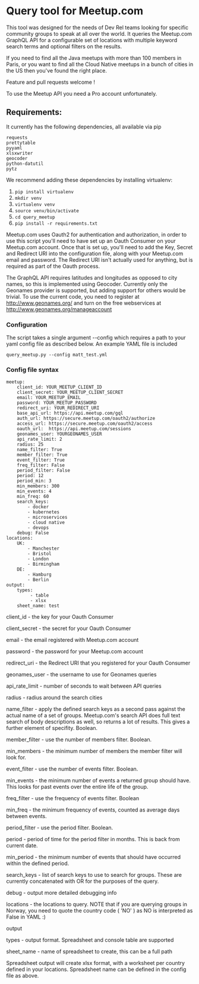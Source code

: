 # Query tool for Meetup.com

This tool was designed for the needs of Dev Rel teams looking for specific community groups to speak at all over the world. It queries the Meetup.com GraphQL API for a configurable set of locations with multiple keyword search terms and optional filters on the results.

If you need to find all the Java meetups with more than 100 members in Paris, or you want to find all the Cloud Native meetups in a bunch of cities in the US then you've found the right place.

Feature and pull requests welcome !

To use the Meetup API you need a Pro account unfortunately. 

## Requirements:

It currently has the following dependencies, all available via pip

```
requests
prettytable
pyyaml
xlsxwriter
geocoder
python-datutil
pytz
```

We recommend adding these dependencies by installing virtualenv:

1. `pip install virtualenv`
1. `mkdir venv`
1. `virtualenv venv`
1. `source venv/bin/activate`
1. `cd query_meetup`
1. `pip install -r requirements.txt`

Meetup.com uses Oauth2 for authentication and authorization, in order to use this script you'll need to have set up an Oauth Consumer on your Meetup.com account. Once that is set up, you'll need to add the Key, Secret and Redirect URI into the configuration file, along with your Meetup.com email and password. The Redirect URI isn't actually used for anything, but is required as part of the Oauth process.

The GraphQL API requires latitudes and longitudes as opposed to city names, so this is implemented using Geocoder. Currently only the Geonames provider is supported, but adding support for others would be trivial. To use the current code, you need to register at http://www.geonames.org/ and turn on the free webservices at http://www.geonames.org/manageaccount

### Configuration

The script takes a single argument --config which requires a path to your yaml config file as described below. An example YAML file is included

```
query_meetup.py --config matt_test.yml
```

### Config file syntax

```
meetup:
    client_id: YOUR_MEETUP_CLIENT_ID
    client_secret: YOUR_MEETUP_CLIENT_SECRET
    email: YOUR_MEETUP_EMAIL
    password: YOUR_MEETUP_PASSWORD
    redirect_uri: YOUR_REDIRECT_URI
    base_api_url: https://api.meetup.com/gql
    auth_url: https://secure.meetup.com/oauth2/authorize
    access_url: https://secure.meetup.com/oauth2/access
    oauth_url:  https://api.meetup.com/sessions
    geonames_user: YOURGEONAMES_USER
    api_rate_limit: 2
    radius: 25
    name_filter: True
    member_filter: True
    event_filter: True
    freq_filter: False
    period_filter: False
    period: 12
    period_min: 3
    min_members: 300
    min_events: 4
    min_freq: 60
    search_keys:
        - docker
        - kubernetes
        - microservices
        - cloud native
        - devops
    debug: False
locations:
    UK:
        - Manchester
        - Bristol
        - London
        - Birmingham
    DE:
        - Hamburg
        - Berlin
output:
    types:
         - table
         - xlsx
    sheet_name: test
```                

client_id - the key for your Oauth Consumer

client_secret - the secret for your Oauth Consumer

email - the email registered with Meetup.com account

password - the password for your Meetup.com account

redirect_uri - the Redirect URI that you registered for your Oauth Consumer

geonames_user - the username to use for Geonames queries

api_rate_limit - number of seconds to wait between API queries

radius - radius around the search cities

name_filter - apply the defined search keys as a second pass against the actual name of a set of groups. Meetup.com's search API does full text search of body descriptions as well, so returns a lot of results. This gives a further element of specifity. Boolean.

member_filter - use the number of members filter. Boolean.

min_members - the minimum number of members the member filter will look for.

event_filter - use the number of events filter. Boolean.

min_events - the minimum number of events a returned group should have. This looks for past events over the entire life of the group.

freq_filter - use the frequency of events filter. Boolean

min_freq - the minimum frequency of events, counted as average days between events.

period_filter - use the period filter. Boolean.

period - period of time for the period filter in months. This is back from current date.

min_period - the minimum number of events that should have occurred within the defined period.

search_keys - list of search keys to use to search for groups. These are currently concatenated with OR for the purposes of the query.

debug - output more detailed debugging info

locations - the locations to query. NOTE that if you are querying groups in Norway, you need to quote the country code ( 'NO' ) as NO is interpreted as False in YAML :)

output

types  - output format. Spreadsheet and console table are supported

sheet_name - name of spreadsheet to create, this can be a full path

Spreadsheet output will create xlsx format, with a worksheet per country defined in your locations. Spreadsheet name can be defined in the config file as above.
